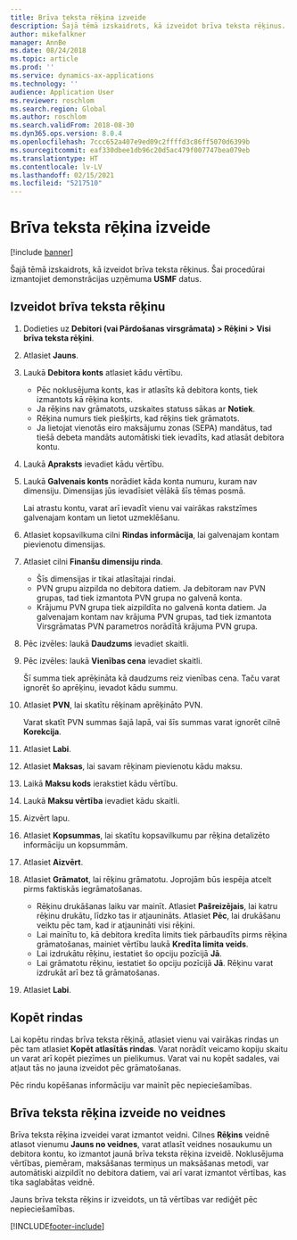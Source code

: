 ```yaml
---
title: Brīva teksta rēķina izveide
description: Šajā tēmā izskaidrots, kā izveidot brīva teksta rēķinus.
author: mikefalkner
manager: AnnBe
ms.date: 08/24/2018
ms.topic: article
ms.prod: ''
ms.service: dynamics-ax-applications
ms.technology: ''
audience: Application User
ms.reviewer: roschlom
ms.search.region: Global
ms.author: roschlom
ms.search.validFrom: 2018-08-30
ms.dyn365.ops.version: 8.0.4
ms.openlocfilehash: 7ccc652a407e9ed09c2ffffd3c86ff5070d6399b
ms.sourcegitcommit: eaf330dbee1db96c20d5ac479f007747bea079eb
ms.translationtype: HT
ms.contentlocale: lv-LV
ms.lasthandoff: 02/15/2021
ms.locfileid: "5217510"
---
```

# <a name="create-a-free-text-invoice"></a>Brīva teksta rēķina izveide

[!include [banner](../includes/banner.md)]

Šajā tēmā izskaidrots, kā izveidot brīva teksta rēķinus. Šai procedūrai izmantojiet demonstrācijas uzņēmuma **USMF** datus.

## <a name="create-a-free-text-invoice"></a>Izveidot brīva teksta rēķinu

1. Dodieties uz **Debitori (vai Pārdošanas virsgrāmata) \> Rēķini \> Visi brīva teksta rēķini**.
2. Atlasiet **Jauns**.
3. Laukā **Debitora konts** atlasiet kādu vērtību.

    * Pēc noklusējuma konts, kas ir atlasīts kā debitora konts, tiek izmantots kā rēķina konts.
    * Ja rēķins nav grāmatots, uzskaites statuss sākas ar **Notiek**.
    * Rēķina numurs tiek piešķirts, kad rēķins tiek grāmatots.
    * Ja lietojat vienotās eiro maksājumu zonas (SEPA) mandātus, tad tiešā debeta mandāts automātiski tiek ievadīts, kad atlasāt debitora kontu.

4. Laukā **Apraksts** ievadiet kādu vērtību.
5. Laukā **Galvenais konts** norādiet kāda konta numuru, kuram nav dimensiju. Dimensijas jūs ievadīsiet vēlākā šīs tēmas posmā.

    Lai atrastu kontu, varat arī ievadīt vienu vai vairākas rakstzīmes galvenajam kontam un lietot uzmeklēšanu.

6. Atlasiet kopsavilkuma cilni **Rindas informācija**, lai galvenajam kontam pievienotu dimensijas.
7. Atlasiet cilni **Finanšu dimensiju rinda**.

    * Šīs dimensijas ir tikai atlasītajai rindai.
    * PVN grupu aizpilda no debitora datiem. Ja debitoram nav PVN grupas, tad tiek izmantota PVN grupa no galvenā konta.
    * Krājumu PVN grupa tiek aizpildīta no galvenā konta datiem. Ja galvenajam kontam nav krājuma PVN grupas, tad tiek izmantota Virsgrāmatas PVN parametros norādītā krājuma PVN grupa.

8. Pēc izvēles: laukā **Daudzums** ievadiet skaitli.
9. Pēc izvēles: laukā **Vienības cena** ievadiet skaitli.

    Šī summa tiek aprēķināta kā daudzums reiz vienības cena. Taču varat ignorēt šo aprēķinu, ievadot kādu summu.

10. Atlasiet **PVN**, lai skatītu rēķinam aprēķināto PVN.

    Varat skatīt PVN summas šajā lapā, vai šīs summas varat ignorēt cilnē **Korekcija**.

11. Atlasiet **Labi**.
12. Atlasiet **Maksas**, lai savam rēķinam pievienotu kādu maksu. 
13. Laikā **Maksu kods** ierakstiet kādu vērtību.
14. Laukā **Maksu vērtība** ievadiet kādu skaitli.
15. Aizvērt lapu.
16. Atlasiet **Kopsummas**, lai skatītu kopsavilkumu par rēķina detalizēto informāciju un kopsummām.
17. Atlasiet **Aizvērt**.
18. Atlasiet **Grāmatot**, lai rēķinu grāmatotu. Joprojām būs iespēja atcelt pirms faktiskās iegrāmatošanas.

    * Rēķinu drukāšanas laiku var mainīt. Atlasiet **Pašreizējais**, lai katru rēķinu drukātu, līdzko tas ir atjaunināts. Atlasiet **Pēc**, lai drukāšanu veiktu pēc tam, kad ir atjaunināti visi rēķini.
    * Lai mainītu to, kā debitora kredīta limits tiek pārbaudīts pirms rēķina grāmatošanas, mainiet vērtību laukā **Kredīta limita veids**.
    * Lai izdrukātu rēķinu, iestatiet šo opciju pozīcijā **Jā**.
    * Lai grāmatotu rēķinu, iestatiet šo opciju pozīcijā **Jā**. Rēķinu varat izdrukāt arī bez tā grāmatošanas.

19. Atlasiet **Labi**.

## <a name="copy-lines"></a>Kopēt rindas
Lai kopētu rindas brīva teksta rēķinā, atlasiet vienu vai vairākas rindas un pēc tam atlasiet **Kopēt atlasītās rindas**. Varat norādīt veicamo kopiju skaitu un varat arī kopēt piezīmes un pielikumus. Varat vai nu kopēt sadales, vai atļaut tās no jauna izveidot pēc grāmatošanas.

Pēc rindu kopēšanas informāciju var mainīt pēc nepieciešamības.

## <a name="create-a-free-text-invoice-from-a-template"></a>Brīva teksta rēķina izveide no veidnes
Brīva teksta rēķina izveidei varat izmantot veidni. Cilnes **Rēķins** veidnē atlasot vienumu **Jauns no veidnes**, varat atlasīt veidnes nosaukumu un debitora kontu, ko izmantot jaunā brīva teksta rēķina izveidē. Noklusējuma vērtības, piemēram, maksāšanas termiņus un maksāšanas metodi, var automātiski aizpildīt no debitora datiem, vai arī varat izmantot vērtības, kas tika saglabātas veidnē.

Jauns brīva teksta rēķins ir izveidots, un tā vērtības var rediģēt pēc nepieciešamības.


[!INCLUDE[footer-include](../../includes/footer-banner.md)]